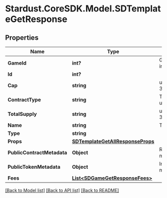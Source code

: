 # Stardust.CoreSDK.Model.SDTemplateGetResponse
## Properties

Name | Type | Description | Notes
------------ | ------------- | ------------- | -------------
**GameId** | **int?** | Game ID Number (unsigned 32 bit integer) | 
**Id** | **int?** |  | 
**Cap** | **string** | u96 Number as String, min: 0, max: 39614081257132168796771975167 | 
**ContractType** | **string** | The type of custom contract bieng used for this template. | [optional] 
**TotalSupply** | **string** | u96 Number as String, min: 0, max: 39614081257132168796771975167 | 
**Name** | **string** | The name of the template | 
**Type** | **string** |  | 
**Props** | [**SDTemplateGetAllResponseProps**](SDTemplateGetAllResponseProps.md) |  | 
**PublicContractMetadata** | **Object** | Returned to marketplaces as contract metadata | [optional] 
**PublicTokenMetadata** | **Object** | Inherited by tokens, and returned to marketplaces as token metadata | [optional] 
**Fees** | [**List&lt;SDGameGetResponseFees&gt;**](SDGameGetResponseFees.md) |  | [optional] 

[[Back to Model list]](../README.md#documentation-for-models) [[Back to API list]](../README.md#documentation-for-api-endpoints) [[Back to README]](../README.md)


